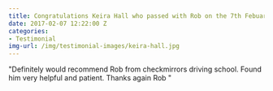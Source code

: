 ```yaml
---
title: Congratulations Keira Hall who passed with Rob on the 7th Febuary
date: 2017-02-07 12:22:00 Z
categories:
- Testimonial
img-url: /img/testimonial-images/keira-hall.jpg
---
```


"Definitely would recommend Rob from checkmirrors driving school. Found him very helpful and patient. Thanks again Rob "
